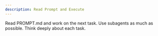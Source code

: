```yaml
---
description: Read Prompt and Execute
---
```


Read PROMPT.md and work on the next task. Use subagents as much as possible. Think deeply about each task.